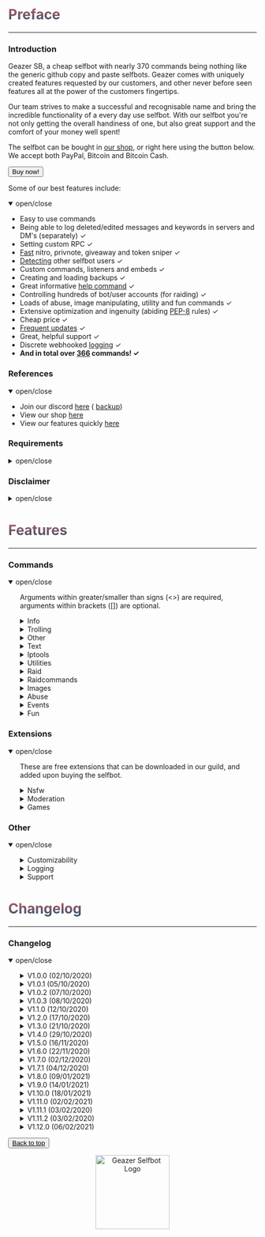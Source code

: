 <head>
  <script src="https://autobuy.io/js/embed.min.js"></script>
  <link rel="shortcut icon" href="favicon.ico" type="image/x-icon" />
  <meta property="og:image" content="https://i.imgur.com/shO8dws.png" />
</head>

<h1 name="top" style="background: -webkit-linear-gradient(#c45e62, #28526d); -webkit-background-clip: text; background-clip: text; -webkit-text-fill-color: transparent;">Preface</h1>
<hr />
<h3 name="introduction">Introduction</h3>
<p>
  Geazer SB, a cheap selfbot with nearly 370 commands being nothing like the generic github copy and paste selfbots. Geazer comes with uniquely created features requested by our customers, and other never before seen features all at the
  power of the customers fingertips.
</p>
<p>
  Our team strives to make a successful and recognisable name and bring the incredible functionality of a every day use selfbot. With our selfbot you're not only getting the overall handiness of one, but also great support and the comfort
  of your money well spent!
</p>
<p>
  The selfbot can be bought in <a target="_blank" title="My autobuy.io shop" href="https://autobuy.io/@Geazer-Selfbot/Product/a2bb2869-46d4-48af-8f49-08d842cf9dbd">our shop</a>, or right here using the button below. We accept both PayPal,
  Bitcoin and Bitcoin Cash.
</p>
<button class="button button" data-autobuy-product="a2bb2869-46d4-48af-8f49-08d842cf9dbd">Buy now!</button>
<p>Some of our best features include:</p>
<details open>
  <summary>open/close</summary>
  <ul>
    <li>Easy to use commands</li>
    <li>Being able to log deleted/edited messages and keywords in servers and DM's (separately) ✓</li>
    <li>Setting custom RPC ✓</li>
    <li><a target="_blank" title="snipe speeds" href="https://cdn.discordapp.com/attachments/773332500210647072/805056868870651924/image1.jpg">Fast</a> nitro, privnote, giveaway and token sniper ✓</li>
    <li><a target="_blank" title="selfbot detect" href="https://imgur.com/a/XkmPcmQ">Detecting</a> other selfbot users ✓</li>
    <li>Custom commands, listeners and embeds ✓</li>
    <li>Creating and loading backups ✓</li>
    <li>Great informative <a target="_blank" title="help command" href="https://imgur.com/a/jeqMlVZ">help command</a> ✓</li>
    <li>Controlling hundreds of bot/user accounts (for raiding) ✓</li>
    <li>Loads of abuse, image manipulating, utility and fun commands ✓</li>
    <li>Extensive optimization and ingenuity (abiding <a target="_blank" title="PEP-8 definition" href="https://www.python.org/dev/peps/pep-0008/">PEP-8</a> rules) ✓</li>
    <li>Cheap price ✓</li>
    <li><a target="_blank" title="changelog" href="https://geazersb.github.io#changelog">Frequent updates</a> ✓</li>
    <li>Great, helpful support ✓</li>
    <li>Discrete webhooked <a target="_blank" title="webhook logging" href="https://imgur.com/a/lkflK4T">logging</a> ✓</li>
    <li>
      <b> And in total over <u>366</u> commands! ✓</b>
    </li>
  </ul>
</details>
<h3 name="references">References</h3>
<details open>
  <summary>open/close</summary>
  <ul>
    <li>
      Join our discord <a target="_blank" title="Support, suggestions, questions and more" href="https://discord.gg/ZGrYnNB">here</a> (
      <a target="_blank" title="Support, suggestions, questions and more" href="https://discord.gg/22fZqtp">backup</a>)
    </li>
    <li>View our shop <a target="_blank" title="My autobuy.io shop" href="https://autobuy.io/@Geazer-Selfbot/Product/a2bb2869-46d4-48af-8f49-08d842cf9dbd">here</a></li>
    <li>View our features quickly <a target="_blank" title="Clear pastebin listing of commands" href="https://pastebin.com/raw/7f4RHTeH">here</a></li>
  </ul>
</details>
<h3 name="requirements">Requirements</h3>
<details>
  <summary>open/close</summary>
  <ul>
    <li>Python: <a target="_blank" title="Direct Python install" href="https://www.python.org/ftp/python/3.8.5/python-3.8.5-amd64.exe">Python 3.8.5</a></li>
    <li>OS: Windows 10 (64-bit), Linux distro or MacOS</li>
    <li>Having joined <a target="_blank" title="Invite to our Discord" href="https://discord.gg/ZGrYnNB">our discord</a></li>
    <li>Having an activation code (can be obtained after buying), and is based on your HWID</li>
  </ul>
</details>
<h3 name="disclaimer">Disclaimer</h3>
<details>
  <summary>open/close</summary>
  <ul>
    <li>
      Using a selfbot is <b>against</b> Discord's <a target="_blank" title="Discord article on Selfbots" href="https://support.discord.com/hc/en-us/articles/115002192352-Automated-user-accounts-">TOS</a>. Though I have made this selfbot
      very <b>discrete</b> by logging into a separate channel, and giving the option to disable embeds. You will <b>not</b> be banned, <b>unless</b> you get <b>reported with proof</b> (e.g screen of embed/you saying you used abusive
      commands).
    </li>
  </ul>
</details>

<h1 name="features" style="background: -webkit-linear-gradient(#c45e62, #28526d); -webkit-background-clip: text; background-clip: text; -webkit-text-fill-color: transparent;">Features</h1>
<hr />
<h3 name="commands">Commands</h3>
<details open>
  <summary> open/close </summary>
  <ul>
    <p>Arguments within greater/smaller than signs (<>) are required, arguments within brackets ([]) are optional.</p>
    <details>
      <summary> Info </summary>
      <ul>
        <p>All commands that provide info on a specific subject</p>
        <li>movieinfo ⟶ Will return movie or series info by &lt;query&gt; (embedded)</li>
        <li>songinfo ⟶ Will return some information about a song including lyrics (embedded)</li>
        <li>pokemoninfo ⟶ Will return information about a Pokemon (embedded)</li>
        <li>minecraftinfo ⟶ Will return some information about a Minecraft account</li>
        <li>covidinfo ⟶ Will return some data regarding the SARS-CoV-2 virus</li>
        <li>weatherinfo ⟶ Will return weather info by &lt;city&gt;</li>
        <li>processinfo ⟶ Will show some process info of your selfbot instance</li>
        <li>channelinfo ⟶ Will show all channels in a guild</li>
        <li>roleinfo ⟶ Will show information about the specified &lt;role&gt;</li>
        <li>serverinfo ⟶ Will display some information about a server in your logging channel</li>
        <li>userinfo ⟶ Will show the specified &lt;user&gt;s account data</li>
        <li>charinfo ⟶ Will send info about your &lt;message&gt; unicode</li>
        <li>colourinfo ⟶ Will show information about a hex/rgb colour</li>
        <li>emojiinfo ⟶ Will list all the emotes in a server</li>
        <li>usageinfo ⟶ Will show the top 10 most used commands by you in a graph</li>
        <li>foodinfo ⟶  Will return some info about &lt;dish&gt;</li>
        <li>tokeninfo ⟶ Will show information about a token</li>
      </ul>
    </details>
    <details>
      <summary> Trolling </summary>
      <ul>
        <p>Category will all trolling commands, some should be used with caution</p>
        <li>massrename ⟶ Will attempt to rename everybody to &lt;nickname&gt; in specified &lt;guild_id&gt;</li>
        <li>tokencalc ⟶ Will calculate someones discord token (last parts random)</li>
        <li>fakeembed ⟶ Will send your &lt;link&gt; + and embed with &lt;description&gt; and &lt;thumbnail&gt;</li>
        <li>glitchmention ⟶ Will send a &lt;length&gt; long mention looking message</li>
        <li>typing ⟶ Will make it look like you are typing indefinitely</li>
        <li>freenitro ⟶ Will send an embedded gif that if added to favourites will send the customurl gif instead. Use Discord CDN links</li>
        <li>editpos ⟶ Will send a &lt;message&gt; with glitched edited tag</li>
        <li>massping ⟶ Will massping everybody in the guild</li>
        <li>spam ⟶ Will send &lt;message&gt; &lt;amount&gt; times in a row</li>
        <li>spampins ⟶ Will pin latest &lt;amount&gt; messages in channel</li>
        <li>uclone ⟶ Will copy &lt;user&gt;'s pfp/username in DM and role in a guild</li>
        <li>blank ⟶ Base command for sending ~2000 char long whitespace message</li>
        <ul>
          <li>guild ⟶ Will send a ~2000 blank after every message in a guild</li>
        </ul>
        <li>noleave ⟶ Base command for instantly adding users back after leaving a group channel</li>
        <ul>
          <li>stop ⟶ Will allow user to leave the group channel again</li>
          <li>start ⟶ Will instantly add the &lt;user&gt; back to the group channel upon leaving</li>
        </ul>
        <li>nojoin ⟶ Base command for instantly kicking a user upon being added to a group</li>
        <ul>
          <li>start ⟶ Will instantly kick the &lt;user&gt; from the group channel upon joining</li>
          <li>stop ⟶ Will allow a user to join the group again</li>
        </ul>
        <li>annoy ⟶ Base command for reacting to messages with emoji's</li>
        <ul>
          <li>stop ⟶ Will stop all annoy listeners</li>
          <li>user ⟶ Will react with [emojis...] to every message by &lt;user&gt;</li>
          <li>channel ⟶ Will react with [emojis...] to every message in &lt;channel&gt;</li>
        </ul>
        <li>imitate ⟶ Base command for starting/stopping copy</li>
        <ul>
          <li>user ⟶ Will copy every &lt;user&gt;'s message</li>
          <li>channel ⟶ Will copy everybody in &lt;channel&gt;</li>
          <li>stop ⟶ Will stop all copy listeners</li>
        </ul>
        <li>autorespond ⟶ Base command for starting/stopping autorespond</li>
        <ul>
          <li>channel ⟶ Will autorespond to everybody in &lt;channel&gt; with &lt;message&gt;</li>
          <li>stop ⟶ Will stop all autorespond listeners</li>
          <li>user ⟶ Will autorespond to every &lt;users&gt;'s message with &lt;message&gt;</li>
        </ul>
        <li>step ⟶ Base command for starting/stopping step</li>
        <ul>
          <li>user ⟶ Will step through &lt;message&gt; by sending it word for word after every message by &lt;user&gt;</li>
          <li>stop ⟶ Will stop all step listeners</li>
        </ul>
        <li>automute ⟶ Base command for starting/stopping automute</li>
        <ul>
          <li>start ⟶ Will automatically mute &lt;member&gt; after a unmute</li>
          <li>stop ⟶ Will stop the automute listener</li>
        </ul>
        <li>autodeafen ⟶ Base command for starting/stopped autodeafen</li>
        <ul>
          <li>start ⟶ Will automatically deafen &lt;member&gt; after a undeafen</li>
          <li>stop ⟶ Will stop the autodeafen listener</li>
        </ul>
        <li>autodisconnect ⟶ Base command for starting/stopping autodisconnect</li>
        <ul>
          <li>start ⟶ Will automatically kick <member> from a voicechannel on join</li>
          <li>stop ⟶ Will stop the autodisconnect listener</li>
        </ul>
        <li>invisible ⟶ Base command for making your username/pfp blank, and reverting that</li>
        <ul>
          <li>start ⟶ Will change your username and pfp to be blank</li>
          <li>stop ⟶ Will change your username and pfp back to original</li>
        </ul>
        <li>mee6 ⟶ Base command for making your username/pfp mee6, and reverting that</li>
        <ul>
          <li>start ⟶ Will change your username and pfp to mee6</li>
          <li>stop ⟶ Will change your username and pfp back to original</li>
        </ul>
      </ul>
    </details>
    <details>
      <summary> Other </summary>
      <ul>
        <p>Category for all commands without a specific category</p>
        <li>eval ⟶ Will evaluate python code, with discord.py env variables in place</li>
        <li>declineall ⟶ Will decline all incoming friend requests</li>
        <li>readall ⟶ Will mark all messages in all servers as read</li>
        <li>motd ⟶ Will send a message regarding the selfbot, e.g the changelog</li>
        <li>fakeperson ⟶ Will generate a random person with &lt;nationality&gt; and &lt;gender&gt;</li>
        <li>getavatars ⟶ Will scrape all avatars in a guild for the random avatars list</li>
        <li>getemojis ⟶ Will scrape all emojis from &lt;fromguildid&gt; guild and add them to &lt;toguildid&gt; guild</li>
        <li>getfiles ⟶ Will scrape &lt;limit&gt; files with the by you specified [filetypes...] in the current channel</li>
        <li>settings ⟶ Base command for changing your selfbot settings</li>
        <ul>
          <li>embed ⟶ Will enable/disable sending some command output in embeds.</li>
          <li>dmlog ⟶ Will enable/disable logging deleted/edited messages in dms</li>
          <li>prefix ⟶ Will change your current prefix to &lt;prefix&gt;</li>
          <li>sniping ⟶ Will enable/disable sniping discordgifts, privnotes, tokens and giveaways</li>
          <li>guildlog ⟶ Will enable/disable logging deleted/edited messages in dms</li>
          <li>rpc ⟶ Will enable/disable custom Rich Presence (RPC)</li>
          <li>keywordlog ⟶ Will enable/disable logging your keywords in dms/servers</li>
          <li>errorinfo ⟶ Will enable/disable sending some error info in current channel</li>
        </ul>
        <li>cc ⟶ Base command for adding/removing/listing custom commands</li>
        <ul>
          <li>add ⟶ Will add the custom command named &lt;command_name&gt; sending &lt;content&gt;</li>
          <li>list ⟶ Will show all your custom commands</li>
          <li>remove ⟶ Will remove the custom command named &lt;command_name&gt;</li>
        </ul>
        <li>backup ⟶ Base command for making/loading backups</li>
        <ul>
          <li>make ⟶ Sub-base command for backing up friends, blocked users, settings and joined servers</li>
          <ul>
            <li>settings ⟶ Will create a backup of all your Discord settings in a txt file</li>
            <li>blocked ⟶ Will create a backup of all your blocked users in a txt file as ids</li>
            <li>servers ⟶ Will create a backup of all your joined servers in a txt file as invites</li>
            <li>friends ⟶ Will create a backup of all your friends in a txt file as ids</li>
          </ul>
          <li>load ⟶ Sub-base command for adding backed up friends, blocking blocked users and joining servers</li>
          <ul>
            <li>settings ⟶ Will load your Discord settings from a backed up txt file</li>
            <li>friends ⟶ Will add all friends from a backed up txt file</li>
            <li>blocked ⟶ Will block all users from a backed up txt file</li>
            <li>servers ⟶ Will join all servers from a backed up txt file</li>
          </ul>
        </ul>
        <li>genhtml ⟶ genhtml</li>
        <li>extension ⟶ Base command for loading/unloading extensions</li>
        <ul>
          <li>load ⟶ Will load the extension named &lt;name&gt;</li>
          <li>unload ⟶ Will unload the extension named &lt;name&gt;</li>
        </ul>
      </ul>
    </details>
    <details>
      <summary> Text </summary>
      <ul>
        <p>Category for all commands that send a modified version of your text input</p>
        <li>worm ⟶ Will send your &lt;message&gt; &lt;amount&gt; times in the form of a wave</li>
        <li>combine ⟶ Will combine &lt;word1&gt; and &lt;word2&gt; into one word</li>
        <li>novowel ⟶ Will send a &lt;message&gt; with all vowels removed from your input</li>
        <li>letterreplace ⟶ Will replace &lt;letter1&gt; with &lt;letter2&gt; in &lt;message&gt;</li>
        <li>leetify ⟶ Will convert each letter in your &lt;message&gt; to a bold letter</li>
        <li>uni ⟶ Will convert each letter/number/?! in your &lt;message&gt; to a bold letter</li>
        <li>reversify ⟶ Will convert each letter/'?!.& in your &lt;message&gt; to a cursive letter and reverse that</li>
        <li>emojify ⟶ Will send a message joining your input with &lt;emote&gt;</li>
        <li>furrify ⟶ Will convert your &lt;message&gt; into a incel message</li>
        <li>oldify ⟶ Will convert each letter in your &lt;message&gt; to an old english letter</li>
        <li>kanjify ⟶ Will convert each letter in your &lt;message&gt; to a kanji letter</li>
        <li>bubblify ⟶ Will convert each letter/number in your &lt;message&gt; to a rounded letter</li>
        <li>squarify ⟶ Will convert each letter in your &lt;message&gt; to a squared letter</li>
        <li>cursify ⟶ Will convert each letter in your &lt;message&gt; to a cursive letter</li>
        <li>maskmsg ⟶ Will hide &lt;hidden_message&gt; in &lt;message&gt;</li>
        <li>gif ⟶ Will send dancing letters in gifs for each letter/number/!@$& in your &lt;message&gt;</li>
        <li>invisify ⟶ Will convert each letter from your input to be invisible</li>
        <li>ascify ⟶ Will convert your &lt;message&gt; to look like ascii art</li>
        <li>edit ⟶ Will edit &lt;message&gt; to show a new letter</li>
        <li>notfunny ⟶ Will send a not funny message (~2100 chars)</li>
        <li>binary ⟶ Base command for encoding/decoding binary</li>
        <ul>
          <li>decode ⟶ Will decode your &lt;message&gt; to a string</li>
          <li>encode ⟶ Will encode your &lt;message&gt; to binary (1s and 0s)</li>
        </ul>
        <li>base64 ⟶ Base command for encoding/decoding base64</li>
        <ul>
          <li>encode ⟶ Will encode your &lt;message&gt; to base64</li>
          <li>decode ⟶ Will decode your &lt;message&gt; to a string</li>
        </ul>
        <li>qr ⟶ Base command for encoding text to QR and decoding QR to text</li>
        <ul>
          <li>encode ⟶ Will generate a QR code from your &lt;message&gt;</li>
          <li>decode ⟶ Will decode a QRs contents to text</li>
        </ul>
      </ul>
    </details>
    <details>
      <summary> Iptools </summary>
      <ul>
        <p>Category for all commands that have to do with IPs</p>
        <li>ipinfo ⟶ Will display information about &lt;host&gt; (embedded)</li>
        <li>unshorten ⟶ Wil unshorten ad.fly, sh.st and adfoc.us links</li>
        <li>shorten ⟶ Will generate a tinyurl link from &lt;link&gt;</li>
        <li>icmpping ⟶ Will ping &lt;host&gt; using ICMP packets</li>
        <li>tcpping ⟶ Will ping &lt;host&gt; on port &lt;port&gt; using TCP packets</li>
        <li>dnsresolve ⟶ Will resolve a DNS by hostname</li>
        <li>showheaders ⟶ Will show the HTTP headers that your client sends when connecting to a webserver</li>
        <li>portscan ⟶ Will scan the common ports of a &lt;host&gt;</li>
        <li>traceroute ⟶ Will determine what servers data traverses through before reaching the &lt;host&gt;</li>
        <li>maclookup ⟶ Will search for the manufacturer of a product based on it's &lt;mac&gt; address</li>
        <li>phonelookup ⟶ Will search for the phonenumber and return some information</li>
        <li>screenwebsite ⟶ Will send a screenshot of a website with the provided &lt;url&gt;</li>
        <li>proxies ⟶ Base command for getting http/https/socks4/socks5 proxies</li>
        <ul>
          <li>socks5 ⟶ Scrapes socks5 proxies (IP:PORT) and sends the file in chat</li>
          <li>http ⟶ Scrapes HTTP proxies (IP:PORT) and sends the file in chat</li>
          <li>https ⟶ Scrapes HTTPS proxies (IP:PORT) and sends the file in chat</li>
          <li>socks4 ⟶ Scrapes socks4 proxies (IP:PORT) and sends the file in chat</li>
        </ul>
      </ul>
    </details>
    <details>
      <summary> Utilities </summary>
      <ul>
        <p>Category with all useful utility like commands</p>
        <li>ytsearch ⟶ Will search YouTube with &lt;query&gt; and return results</li>
        <li>discordstatus ⟶ Will show the current status of Discord (embedded)</li>
        <li>translate ⟶ Will translate &lt;message&gt; to &lt;targetlanguage&gt;</li>
        <li>texttospeech ⟶ Generates an mp3 file with an automated voice saying &lt;message&gt;</li>
        <li>charcount ⟶ Will return the amount of chars, words and paragraphs in your &lt;message&gt;</li>
        <li>hastebin ⟶ Will upload your &lt;message&gt; to a hastebin and send the link</li>
        <li>privnote ⟶ Will create a privnote with &lt;message&gt;</li>
        <li>setpfp ⟶ Will set your pfp to &lt;pfp&gt;, can be a mention or link</li>
        <li>setname ⟶ Will set your name to &lt;name&gt;, can be a mention or text</li>
        <li>create_group ⟶ Will create a group channel with [users...] if they are on your friendslist</li>
        <li>report ⟶ Will send a report to discord Trust & Safety</li>
        <li>commandtimer ⟶ Will use &lt;command&gt; every &lt;interval&gt; seconds &lt;amount&gt; times</li>
        <li>timer ⟶ Will count down from [time=10m] and update in an embed every &lt;interval&gt; seconds (embedded)</li>
        <li>urban ⟶ Will define your &lt;query&gt; via urban dictionary</li>
        <li>reload ⟶ Will reload all the cogs</li>
        <li>exportchat ⟶ Will backup the latest &lt;limit&gt; messages in the current channel to a txt file</li>
        <li>viewbot ⟶ Will have &lt;amount&gt; bots visiting &lt;url&gt;</li>
        <li>google ⟶ Will search google by &lt;query&gt; and return results as links</li>
        <li>purge ⟶ Will delete &lt;amount&gt; of messages send by you (cap 300), filtering with [keywords...]</li>
        <li>rand ⟶ Will send a random number between &lt;num1&gt; and &lt;num2&gt;</li>
        <li>passgen ⟶ Will generate a &lt;length&gt; long password</li>
        <li>logout ⟶ Will log out the selfbot</li>
        <li>reboot ⟶ Will restart the selfbot</li>
        <li>removealllisteners ⟶ Will stop all running listeners, like annoy, autodeafen, etc.</li>
        <li>loop ⟶ Base command for looping messages</li>
        <ul>
          <li>start ⟶ Will send &lt;message&gt; after &lt;delay&gt; untill stopped</li>
          <li>stop ⟶ Will stop the currently playing loop function</li>
        </ul>
        <li>status ⟶ Base command for changing your discord presence</li>
        <ul>
          <li>competing ⟶ Will change your presence to Competing in &lt;message&gt;</li>
          <li>playing ⟶ Will change your presence Playing &lt;message&gt;</li>
          <li>watching ⟶ Will change your presence to Watching &lt;message&gt;</li>
          <li>listening ⟶ Will change your presence to Listening to &lt;message&gt;</li>
          <li>streaming ⟶ Will change your presence to Streaming &lt;message&gt; with link &lt;stream_url&gt;</li>
        </ul>
        <li>autodel ⟶ Base command for starting and stopping autodelete</li>
        <ul>
          <li>stop ⟶ Will stop the autodelete messages</li>
          <li>start ⟶ Will delete any messages send by you over the provided &lt;limit&gt;</li>
        </ul>
        <li>afkmode ⟶ Base command for turning on and off afkmode</li>
        <ul>
          <li>stop ⟶ Will stop the afkmode</li>
          <li>start ⟶ Will start automatically replying to mentions/dms with &lt;message&gt;</li>
        </ul>
        <li>crypto ⟶ Base command for commands regarding crypto currency</li>
        <ul>
          <li>toeth ⟶ Will convert provided &lt;amount&gt; to it's ethereum equivalent in &lt;currencycode&gt;</li>
          <li>btc ⟶ Will show value of 1 btc in &lt;currencycode&gt;</li>
          <li>custom ⟶ Gets the value of your &lt;coin&gt; in &lt;currencycode&gt;</li>
          <li>tobtc ⟶ Will convert provided &lt;amount&gt; to it's bitcoin equivalent in &lt;currencycode&gt;</li>
          <li>tocustom ⟶ Will convert provided &lt;amount&gt; to it's &lt;coin&gt; equivalent in &lt;currencycode&gt;</li>
          <li>eth ⟶ Will show value of 1 eth in &lt;currencycode&gt;</li>
        </ul>
        <li>reminder ⟶ Base command for creating/removing/listing reminders</li>
        <ul>
          <li>clear ⟶ Will clear all reminders</li>
          <li>list ⟶ Will show all your reminders</li>
          <li>remove ⟶ Will remove a reminder by &lt;query&gt;</li>
          <li>add ⟶ Will add a reminder for &lt;when&gt; with &lt;message&gt;</li>
        </ul>
      </ul>
    </details>
    <details>
      <summary> Raid </summary>
      <ul>
        <p>Category with all the raid commands, use these with caution</p>
        <li>account ⟶ Base command for logging in all the raid accounts</li>
        <ul>
          <li>amount ⟶ Will give the amount of id:token combinations</li>
          <li>add ⟶ Will add tokens to the list of useraccounts that can be used to log in</li>
          <li>logout ⟶ Will log out all the raid user instances</li>
          <li>remove ⟶ Will remove a id:token entry from the token list by [ids...]</li>
          <li>login ⟶ Will log in all the raid user accounts from the user account, they will also join your logging guild</li>
        </ul>
      </ul>
    </details>
    <details>
      <summary>Raidcommands</summary>
      <ul>
        <p>These commands can only be used once the tokens in data/json/usertokens.json have been logged in.</p>
        <li>report ⟶ RAID - Will send a report to discord Trust & Safety</li>
        <li>channeloutage ⟶ RAID - Has mostly been patched, will still work with a lot of bots &lt;guild_id&gt;</li>
        <li>say ⟶ RAID - Will send a message to specified channel with all the RAID user accounts,</li>
        <li>dm ⟶ RAID - Attempts to DM a user by id</li>
        <li>fr ⟶ RAID - Attempts to add a user by id.</li>
        <li>username ⟶ RAID - Will change the USERname for all the RAID user accounts to specified username</li>
        <li>avatar ⟶ RAID - Will change the avatar for every raid user</li>
        <li>nickname ⟶ RAID - Will change the nickname for all the RAID user accounts to specified nickname</li>
        <li>guild ⟶ RAID - Base command for RAID accounts to join and leave guilds</li>
        <ul>
          <li>join ⟶ RAID - Will join the specified guild with all the RAID user accounts using a link</li>
          <li>leave ⟶ RAID - Will leave the specified guild from ID with all the RAID user accounts</li>
        </ul>
        <li>blank ⟶ RAID - Base command for sending ~2000 char long whitespace message and spamming guilds with it</li>
        <ul>
          <li>guild ⟶ RAID - Will send a ~2000 char long blank message after every message send in a guild</li>
          <li>stop ⟶ RAID - Will stop all blank spam in guilds</li>
        </ul>
        <li>annoy ⟶ RAID - Base command for annoying entire guilds by adding emoji's or specific users</li>
        <ul>
          <li>user ⟶ RAID - Will react with specified emojis to every message by specified user</li>
          <li>guild ⟶ RAID - Will attempt to react with specified emojis to every message in current guild</li>
          <li>stop ⟶ RAID - Will stop all stop all annoy events</li>
        </ul>
        <li>copy ⟶ RAID - Base command for copying users messages or channels messages</li>
        <ul>
          <li>user ⟶ RAID - Will copy the specified user if no message is provided</li>
          <li>channel ⟶ RAID - Will copy everybody in a channel if no message is provided</li>
          <li>stop ⟶ RAID - Will stop copying the user</li>
        </ul>
        <li>spam ⟶ RAID - Will send the provided messages x times in a row</li>
        <li>raidserver ⟶ RAID - Base command for raiding servers by spamming messages/blank in every channel</li>
        <ul>
          <li>blank ⟶ RAID - Will spam every channel in specified guild with blank</li>
          <li>message ⟶ RAID - Will spam every channel in specified guild with provided message</li>
          <li>stop ⟶ RAID - Stops the server raid</li>
        </ul>
        <li>status ⟶ RAID - Base command for changing your the status</li>
        <ul>
          <li>streaming ⟶ RAID - Will change your status to streaming input</li>
          <li>playing ⟶ RAID - Will change your status playing input</li>
          <li>listening ⟶ RAID - Will change your status to listening to input</li>
          <li>watching ⟶ RAID - Will change your status to watching input</li>
        </ul>
        <li>presence ⟶ RAID - Base command for changing the presence (online, offline etc)</li>
        <ul>
          <li>online ⟶ RAID- Will set the presence to online</li>
          <li>offline ⟶ RAID- Will set the presence to invisible</li>
          <li>idle ⟶ RAID- Will set the presence to idle</li>
          <li>dnd ⟶ RAID - Will set the presence to do not disturb</li>
        </ul>
        <li>voicechannel ⟶ RAID - Base command for joining and leaving voicechannels</li>
        <ul>
          <li>leave ⟶ RAID - Will leave the voicechannel set in voicechannel join</li>
          <li>join ⟶ RAID - Will join a voicechannel by id</li>
        </ul>
      </ul>
    </details>
    <details>
      <summary> Images </summary>
      <ul>
        <p>Category will all commands that allow images as input and will return a modified result</p>
        <li>makememe ⟶ Will edit your attachment or [image] to show &lt;top_text&gt; and &lt;bottom_text&gt;</li>
        <li>meme ⟶ Returns a random meme/post from [subreddit=memes]</li>
        <li>headsortails ⟶ Sends a random heads or tails image</li>
        <li>whowouldwin ⟶ Will send an image with the profile pictures of &lt;user1&gt; and &lt;user2&gt;</li>
        <li>avatar ⟶ Will send a enlarged users avatar in chat</li>
        <li>resize ⟶ Will resize your &lt;link&gt; to &lt;width&gt; &lt;height&gt; dimensions</li>
        <li>ocr ⟶  Will return the text found in your &lt;link&gt;s image</li>
        <li>reverse_search ⟶ Will reverse image search the &lt;link&gt;</li>
        <li>random_screen ⟶ Will send a random screen from prnt.sc or imgur, not guaranteed to contain anything</li>
        <li>phcomment ⟶ Will send an image containing a pornhub comment by the &lt;user&gt; saying &lt;message&gt;</li>
        <li>ytcomment ⟶ Will send an image containing a youtube comment by the &lt;user&gt; saying &lt;message&gt;</li>
        <li>changemymind ⟶ Will send an image with in the change my mind meme saying &lt;message&gt;</li>
        <li>spongebob ⟶ Will send an image of mocking spongebob or with &lt;message&gt;</li>
        <li>tweet ⟶ Base command for sending tweets as trump or normal</li>
        <ul>
          <li>normal ⟶ Will send an image with the input text as a tweet</li>
          <li>trump ⟶ Will send an image with the input text as a tweet</li>
        </ul>
        <li>animal ⟶ Base command for sending animal images + facts</li>
        <ul>
          <li>monkey ⟶ Will send a random monkey image and fact</li>
          <li>whale ⟶ Will send a random whale image and fact</li>
          <li>pig ⟶ Will send a random pig image and fact</li>
          <li>bear ⟶ Will send a random bear image and fact</li>
          <li>horse ⟶ Will send a random horse image and fact</li>
          <li>duck ⟶ Will send a random duck image and fact</li>
          <li>cat ⟶ Will send a random cat image and fact</li>
          <li>spider ⟶ Will send a random spider image and fact</li>
          <li>dog ⟶ Will send a random dog image and facy</li>
          <li>cow ⟶ Will send a random cow image and fact</li>
          <li>panda ⟶ Will send a random panda image and fact</li>
          <li>seal ⟶ Will send a random seal image and fact</li>
          <li>fox ⟶ Will send a random fox image and fact</li>
          <li>fish ⟶ Will send a random fish image and fact</li>
          <li>koala ⟶ Will send a random koala image and fact</li>
          <li>turtle ⟶ Will send a random fish image and fact</li>
          <li>bird ⟶ Will send a random bird image and fact</li>
          <li>elephant ⟶ Will send a random elephant image and fact</li>
          <li>racoon ⟶ Will send a random racoon image and fact</li>
          <li>wombat ⟶ Will send a random wombat image and fact</li>
          <li>kangaroo ⟶ Will send a random kangaroo image and fact</li>
          <li>redpanda ⟶ Will send a random red panda image</li>
        </ul>
        <li>overlay ⟶ Base command for adding overlays to images or vice-versa</li>
        <ul>
          <li>obama ⟶ Will add your &lt;link1&gt; to a obama scene</li>
          <li>motivational ⟶ Will generate a motivational speech image</li>
          <li>wasted ⟶ Will add a wasted overlay to your &lt;link&gt;</li>
          <li>america ⟶ Will add a america overlay your &lt;link&gt;</li>
          <li>fedora ⟶ Will add your &lt;link&gt; to a fedora scene</li>
          <li>trash ⟶ Will add your &lt;link&gt; to a trash scene</li>
          <li>fakemessage ⟶ Will make a fake discord message</li>
          <li>pride ⟶ Will add a [option] overlay to your &lt;link&gt;</li>
          <li>hitler ⟶ Will add a hitler overlay to your &lt;link&gt;</li>
          <li>triangle ⟶ Will triangle your &lt;link&gt;</li>
          <li>fiveguysonegirl ⟶ Will add your &lt;link&gt; and [link2] to fiveguysonegirl scene</li>
          <li>communism ⟶ Will add a communism overlay your &lt;link&gt;</li>
          <li>wanted ⟶ Will add a wanted overlay to your &lt;link&gt;</li>
          <li>rgb ⟶ Will get an rgb graph your &lt;link&gt;s colours</li>
          <li>captcha ⟶ Will generate a captcha v3 image with &lt;link&gt; and &lt;message&gt;</li>
          <li>whyareyougay ⟶ Will add your &lt;link&gt; and [link2] to whyareyougay scene</li>
          <li>triggered ⟶ Will add a triggered overlay to your &lt;link&gt;</li>
          <li>jail ⟶ Will add a jail overlay to your &lt;link&gt;</li>
        </ul>
        <li>effect ⟶ Base command for adding effects to images</li>
        <ul>
          <li>sepia ⟶ Will add a sepia filter to your &lt;link&gt;</li>
          <li>hog ⟶ Will hog your &lt;link&gt;s colours</li>
          <li>blurpify ⟶ Will blurpify your &lt;link&gt;</li>
          <li>magik ⟶ Will add a magik effect to your &lt;link&gt;</li>
          <li>ascii ⟶ Will convert your &lt;link&gt; to ascii art</li>
          <li>swirl ⟶ Will add a swirl effect to your &lt;link&gt;</li>
          <li>deepfry ⟶ Will deepfry your &lt;link&gt;</li>
          <li>pixelate ⟶ Will pixelate your &lt;link&gt;</li>
          <li>blur ⟶ Will blur your &lt;link&gt;</li>
          <li>charcoal ⟶ Will convert your &lt;link&gt; to a charcoal drawing</li>
          <li>night ⟶ Will add a night effect to your &lt;link&gt;</li>
          <li>paint ⟶ Will convert your &lt;link&gt; to art</li>
          <li>invert ⟶ Will invert your &lt;link&gt;s colours</li>
          <li>emboss ⟶ Will emboss your &lt;link&gt;</li>
          <li>posterize ⟶ Will add a posterize filter to your &lt;link&gt;</li>
          <li>rainbow ⟶ Will add a rainbow effect to your &lt;link&gt;</li>
        </ul>
      </ul>
    </details>
    <details>
      <summary> Abuse </summary>
      <ul>
        <p>Category with all abuse commands, these include discord exploits and should be used with caution</p>
        <li>channeloutage ⟶ Will send a load of emotes in a message that causes the reader to crash/lag</li>
        <li>charbypass ⟶ Will send a ~6000 char long message</li>
        <li>spamhelp ⟶ Spams the official help message in different languages to &lt;channel&gt; in &lt;guildid&gt;</li>
        <li>bantoken ⟶ Will make ban a Discord token forcing the user to reset it</li>
        <li>deleteaccount ⟶ Will DELETE someones discord account by using their &lt;token&gt; and &lt;password&gt;</li>
        <li>disableaccount ⟶ Will DISABLE someones discord account by using their &lt;token&gt; and &lt;password&gt;</li>
        <li>tokenspam ⟶ Will flash screen and changes settings of account by using its token</li>
        <li>destroyserver ⟶ Will destroy a server by banning users, deleting and creating channels/roles</li>
        <li>massban ⟶ Will attempt to ban everybody in specified &lt;guild_id&gt; excluding [exclusions...]</li>
        <li>masskick ⟶ Will attempt to kick everybody in specified &lt;guild_id&gt; excluding [exclusions...]</li>
        <li>crashcall ⟶ Base command for starting/stopping crashcalll</li>
        <ul>
          <li>start ⟶ Will start call DOS in a DM or groupchat</li>
          <li>stop ⟶ Will stop the callcrash</li>
        </ul>
        <li>channel ⟶ Base command for creating/removing channels</li>
        <ul>
          <li>create ⟶ Will spam create &lt;amount&gt; of tc or vc with &lt;name&gt;</li>
          <li>remove ⟶ Will attempt to remove &lt;amount&gt; of channels in a guild</li>
        </ul>
        <li>role ⟶ Base command for creating/removing/adding roles</li>
        <ul>
          <li>create ⟶ Will create &lt;amount&gt; roles with random a colour named &lt;name&gt;</li>
          <li>remove ⟶ Will attempt to remove &lt;amount&gt; of roles in a guild</li>
          <li>add ⟶ Will attempt to add &lt;amount&gt; of roles to &lt;member&gt;, can filter by &lt;role&gt;</li>
        </ul>
        <li>webhook ⟶ Base command for doing stuff with discord webhooks</li>
        <ul>
          <li>create ⟶ Will create a webhook for the current channel, can be used to send messages with</li>
          <li>spam_stop ⟶ Will stop the webhook spam</li>
          <li>send ⟶ Will send a message with the created webhook, works from anywhere in discord</li>
          <li>create2 ⟶ Will spam create webhooks on channels exceeding the 10 wh cap</li>
          <li>spam_start ⟶ Will spam insults with the created webhook as random guild members</li>
          <li>send2 ⟶ Will create a partial webhook from a wh URL and send messages with it</li>
          <li>delete ⟶ Will delete all webhooks on a specific channel</li>
          <li>delete2 ⟶ Will delete any webhook using its &ltwebhook_url&gt;</li>
        </ul>
        <li>blocked ⟶ Base command for sending messages to blocked users</li>
        <ul>
          <li>setid ⟶ Will set the (DM) channel to send messages to</li>
          <li>send ⟶ Will send a message to user that is blocked</li>
        </ul>
        <li>email ⟶ Base command for adding/removing/listing/spamming emails</li>
        <ul>
          <li>add ⟶ Will add &lt;gmail_name&gt;:&lt;gmail_password&gt; to gmails.json</li>
          <li>remove ⟶ Will remove &lt;gmail_name&gt; from gmails.json</li>
          <li>list ⟶ Will log amount of emails in gmails.json</li>
          <li>spam ⟶ Will spam &lt;target&gt; with &lt;amount&gt; emails containing &lt;message&gt;</li>
        </ul>
      </ul>
    </details>
    <details>
      <summary> Events </summary>
      <ul>
        <p>Contains all events like edits/deletes etc, no commands are in this cog</p>
      </ul>
    </details>
    <details>
      <summary> Fun </summary>
      <ul>
        <p>Category with fun commands, they pretty useless overall</p>
        <li>rembed ⟶ Will send an embed with &lt;title&gt; and &lt;description&gt;, who's colour will change every 3 seconds</li>
        <li>nitro ⟶ Will generate &lt;amount&gt; random discord nitro codes</li>
        <li>invite ⟶ Will generate &lt;amount&gt; random discord invites</li>
        <li>dice ⟶ Will send a random dice image</li>
        <li>wouldyourather ⟶ Will send a random wouldyourather dilemma</li>
        <li>advice ⟶ Will send a random advice</li>
        <li>roast ⟶ Will send a random roast</li>
        <li>quote ⟶ Will send a random quote</li>
        <li>pickupline ⟶ Will send a random pickupline</li>
        <li>headline ⟶ Will send a random real or fake headline</li>
        <li>uselessfact ⟶ Will send a random useless fact</li>
        <li>fact ⟶ Will send a random fact</li>
        <li>chatbot ⟶ Will send a message replying to &lt;message&gt; by AI</li>
        <li>embed ⟶ Will allow you to specify certain embed parts</li>
        <li>react ⟶ Will react to the last &lt;amount&gt; messages with [emojis...]</li>
        <li>lmgtfy ⟶ Will send a let me google that for the &lt;message&gt;</li>
        <li>virus ⟶ Will send an editing virus message</li>
        <li>killpresident ⟶ You should use this command in a big server 😂</li>
        <li>stfu ⟶ Will send an editing stfu message</li>
        <li>noc ⟶ Will send an editing no one cares message</li>
        <li>911 ⟶ Will send an editing 911 image</li>
        <li>snipe ⟶ Will send the latest deleted message from any guild channel</li>
        <li>cum ⟶ Will send an editing masturbating image 😳</li>
        <li>poll ⟶ Will create a strawpoll with possible [answers...] and certain [options...]</li>
        <li>8ball ⟶ Will pick a random response from a list</li>
        <li>editnick ⟶ Base command for starting/stopping editnick</li>
        <ul>
          <li>start ⟶ Will loop through &lt;nickname&gt; and reveal a new letter every second and reset untill stopped</li>
          <li>stop ⟶ Will stop the editnick and return to the old nickname</li>
        </ul>
        <li>cyclestatus ⟶ Base command for starting/stopping cyclestatus</li>
        <ul>
          <li>start ⟶ Will cycle trough a list of &lt;statuses&gt; changing every &lt;interval&gt; sec</li>
          <li>stop ⟶ Will stop the cyclestatus listener</li>
        </ul>
        <li>joke ⟶ Base command for sending jokes</li>
        <ul>
          <li>dad ⟶ Will send a random dad joke</li>
          <li>yomama ⟶ Will send a random yomama joke</li>
          <li>pun ⟶ Will send a random pun joke</li>
          <li>dark ⟶ Will send a random dark joke</li>
          <li>misc ⟶ Will send a random miscellaneous joke</li>
          <li>programming ⟶ Will send a random programming related joke</li>
        </ul>
      </ul>
    </details>
  </ul>
</details>
<h3 name="extensions">Extensions</h3>
<details open>
  <summary>open/close</summary>
  <ul>
    <p>These are free extensions that can be downloaded in our guild, and added upon buying the selfbot.</p>
    <details>
      <summary>Nsfw</summary>
      <ul>
        <p>A NSFW extension</p>
        <li>hentai ⟶ Base command for listing hentai options and sending hentai images</li>
        <ul>
          <li>search ⟶ Will send &lt;amount&gt; hentai images based on your &lt;search&gt; query</li>
          <li>list ⟶ Will list all possible hentai commands</li>
        </ul>
        <li>porn ⟶ Base command for sending porn images</li>
        <ul>
          <li>blowjob ⟶ Will send a random blowjob image/gif</li>
          <li>pussy ⟶ Will send a random pussy image/gif</li>
          <li>gif ⟶ Will send a random porn gif</li>
          <li>ass ⟶ Will send a random ass image/gif</li>
          <li>petite ⟶ Will send a random petite image/gif</li>
          <li>tits ⟶ Will send a random tits image/gif</li>
        </ul>
      </ul>
    </details>
    <details>
      <summary>Moderation</summary>
      <ul>
        <p>A moderation extension</p>
        <li>mpurge ⟶ Will purge a chat for &lt;amount&gt; messages by any one</li>
        <li>kick ⟶ Will kick &lt;member&gt; with a &lt;reason&gt; if provided</li>
        <li>ban ⟶ Will ban &lt;member&gt; with a &lt;reason&gt; if provided and delete it's messages the last &lt;delmsgs&gt; days (max 7)</li>
        <li>hackban ⟶ Will ban a user by ID, even if they are not in the guild</li>
        <li>nuke ⟶ Will clone and delete a channel</li>
        <li>mute ⟶ Will mute &lt;member&gt; by overwriting their ability to speak in every channel to None</li>
        <li>unmute ⟶ Will unmute &lt;member&gt;</li>
        <li>slowmode ⟶ Base command for overwriting each channels slowmode as a lockdown measurement</li>
        <ul>
          <li>overwrite ⟶ Sets the slowmode in each channel to &lt;delay&gt;</li>
          <li>reset ⟶ Resets the slowmode of each channel back to its original</li>
        </ul>
      </ul>
    </details>
    <details>
      <summary>Games</summary>
      <ul>
        <p>A games extension</p>
        <li>minesweeper ⟶ Will allow you to play a game of minesweeper</li>
        <li>whotypesitfaster ⟶ Will allow you to play a game of who types it faster</li>
        <li>guessthewords ⟶ Will allow you to play a game of guess the words</li>
        <li>guessthetiming ⟶ Will allow you to play a game of guess timing</li>
        <li>guessthelogo ⟶ Will allow you to play a game of guess the logo</li>
      </ul>
    </details>
  </ul>
</details>
<h3 name="other">Other</h3>
<details open>
  <summary>open/close</summary>
  <ul>
    <details>
      <summary>Customizability</summary>
      <ul>
        <li>The embed colour, footer icon and text and autodelete time are customizable.</li>
        <li>Multiple prefixes are able to be set.</li>
        <li>Enabling/disabling sniping is optional.</li>
        <li>Full Custom RPC is optional.</li>
        <li>Whether errors are send in current chat is optional.</li>
        <li>Custom keyword and guild/dm edit/delete logging is optional.</li>
        <li>And more!</li>
      </ul>
    </details>
    <details>
      <summary>Logging</summary>
      <ul>
        <li>All bot logging is done discretely in a by you chosen guilds system channel. A webhook is created that will send what actions are being done, or some command output and more.</li>
        <li>You can also log deleted/edited messages and keywords in a servers and DM's to a chosen webhook URL.</li>
      </ul>
    </details>
    <details>
      <summary>Support</summary>
      <ul>
        <li>You can create a ticket in <a target="_blank" href="https://discord.gg/ZGrYnNB">our discord</a> where we will provide great support ASAP.</li>
        <li>The discord server also contains a FAQ page, where most of your questions will be answered. So make sure to check that out!</li>
      </ul>
    </details>
  </ul>
</details>

<h1 name="changelog" style="background: -webkit-linear-gradient(#c45e62, #28526d); -webkit-background-clip: text; background-clip: text; -webkit-text-fill-color: transparent;">Changelog</h1>
<hr />
<h3 name="changelog">Changelog</h3>
<details open>
  <summary>open/close</summary>
  <ul>
    <details>
      <summary>V1.0.0 (02/10/2020)</summary>
      <ul>
        <details>
          <summary>Added Commands</summary>
          <ul>
            <li><code>dice</code> (Fun)</li>
            <li><code>fact</code> (Fun)</li>
            <li><code>snipe</code> (Fun)</li>
            <li><code>serverinfo</code> (Info)</li>
            <li><code>letterreplace</code> (Text)</li>
          </ul>
        </details>
        <details>
          <summary>Other changes</summary>
          <ul>
            <li>You can enable and disable sniping in the <code>settings</code> command now</li>
            <li>For adding raid tokens, you no longer need to input an id token combination, but only tokens</li>
            <li><code>userinfo</code> works for users in DMs now as well as in guilds</li>
            <li>Added extensions</li>
          </ul>
        </details>
      </ul>
    </details>
    <details>
      <summary>V1.0.1 (05/10/2020)</summary>
      <ul>
        <details>
          <summary>Other changes</summary>
          <ul>
            <li>Commands aren't case sensitive anymore (this does not include groups/categories yet)</li>
            <li>The help command is able to be used if embeds are turned off (sorry for this issue)</li>
            <li>Fix to <code>virus</code> command</li>
            <li>Many other small changes</li>
          </ul>
        </details>
      </ul>
    </details>
    <details>
      <summary>V1.0.2 (07/10/2020)</summary>
      <ul>
        <details>
          <summary>Added Commands</summary>
          <ul>
            <li><code>dnsresolve</code> (IPTools)</li>
            <li><code>showheaders</code> (IPTools)</li>
            <li><code>portscan</code> (IPTools)</li>
            <li><code>traceroute</code> (IPTools)</li>
            <li><code>maclookup</code> (IPTools)</li>
            <li><code>metrics</code> (Other)</li>
            <li><code>fakeperson</code> (Other)</li>
            <li><code>emojicopy</code> (Other)</li>
            <li><code>worm</code> (Fun)</li>
          </ul>
        </details>
        <details>
          <summary>Other changes</summary>
          <ul>
            <li>Changes to startup screen</li>
          </ul>
        </details>
      </ul>
    </details>
    <details>
      <summary>V1.0.3 (08/10/2020)</summary>
      <ul>
        <details>
          <summary>Other changes</summary>
          <ul>
            <li>If you decide to log in your raid tokens using <code>raid login</code>, they will automatically join your logging guild so you can give them commands.</li>
            <li>The prefix for raid commands now is 'r' + your custom prefix. e.g if your prefix is <code>'</code> the raid prefix will be <code>r'</code></li>
          </ul>
        </details>
      </ul>
    </details>
    <details>
      <summary>V1.1.0 (12/10/2020)</summary>
      <ul>
        <details>
          <summary>Added Commands</summary>
          <ul>
            <li><code>viewbot</code> (Utilities)</li>
            <li><code>exportchat</code> (Utilities)</li>
            <li><code>declineall</code> (Other)</li>
            <li><code>backup</code> (Other)</li>
            <li><code>website</code> (Help)</li>
          </ul>
        </details>
        <details>
          <summary>Other changes</summary>
          <ul>
            <li>Improved snipe command by saving last deleted message for every channel</li>
            <li>Improved proxy command by adding timeout argument</li>
            <li>Removed some duplicate entries from avatars list</li>
            <li>If you log in bot accounts, they will attempt to load the moderation cog, so you can have your own 'private' actual bot</li>
            <li>You can remove multiple ids at once from raid tokens</li>
            <li>Fix to <code>raid login</code></li>
          </ul>
        </details>
      </ul>
    </details>
    <details>
      <summary>V1.2.0 (17/10/2020)</summary>
      <ul>
        <details>
          <summary>Added Commands</summary>
          <ul>
            <li><code>cancerify</code> (Fun)</li>
            <li><code>killpresident</code> (Trolling)</li>
            <li><code>screenwebsite</code> (IPTools)</li>
            <li><code>deleteaccount</code> (Abuse)</li>
            <li><code>disableaccount</code> (Abuse)</li>
            <li><code>getfiles</code> (Other)</li>
          </ul>
        </details>
        <details>
          <summary>Other changes</summary>
          <ul>
            <li>Added intents for V8 support</li>
            <li>Added option to leave all guilds in <code>guild leave</code> command</li>
            <li>Removed old <code>chatexport</code> command, and replaced it with one that saves it to txt files (security reasons)</li>
            <li>Fix to <code>userinfo</code></li>
          </ul>
        </details>
      </ul>
    </details>
    <details>
      <summary>V1.3.0 (21/10/2020)</summary>
      <ul>
        <details>
          <summary>Added Commands</summary>
          <ul>
            <li><code>charcount</code> (Utilities)</li>
            <li><code>google</code> (Utilities)</li>
            <li><code>invisible</code> (Trolling)</li>
            <li><code>binary</code> (Fun)</li>
            <li><code>moveinfo</code> (Info)</li>
            <li><code>afkmode</code> (Other)</li>
          </ul>
        </details>
        <details>
          <summary>Other changes</summary>
          <ul>
            <li>Added uptime to <code>pinfo</code> command</li>
            <li>Fix to startup being called multiple times (Discord API problem)</li>
            <li>Fix to <code>urbandict</code> command</li>
          </ul>
        </details>
      </ul>
    </details>
    <details>
      <summary>V1.4.0 (29/10/2020)</summary>
      <ul>
        <details>
          <summary>Added Commands</summary>
          <ul>
            <li><code>msasrename</code> (Trolling)</li>
            <li><code>glitchzalgo</code> (Trolling)</li>
            <li><code>nojoin</code> (Trolling)</li>
            <li><code>fakeembed</code> (Trolling)</li>
            <li><code>massban</code> (Abuse)</li>
            <li><code>masskick</code> (Abuse)</li>
            <li><code>covid</code> (Other)</li>
            <li><code>report</code> (Utilities)</li>
            <li><code>report</code> (RaidCommands)</li>
            <li><code>embed</code> (Fun)</li>
          </ul>
        </details>
        <details>
          <summary>Other changes</summary>
          <ul>
            <li>Roles are shown in <code>serverinfo</code> command</li>
            <li>Added loads of aliases to commands</li>
            <li>Changed some help for commands</li>
            <li>If there are no perms to send embedded messages, it will be in a codeblock</li>
            <li>Some commands moved category</li>
          </ul>
        </details>
      </ul>
    </details>
    <details>
      <summary>V1.5.0 (16/11/2020)</summary>
      <ul>
        <details>
          <summary>Added Commands</summary>
          <ul>
            <li><code>react</code> (Trolling)</li>
            <li><code>create_group</code> (Utilities)</li>
            <li><code>weatherinfo</code> (Info)</li>
            <li><code>q</code> (Utilities)</li>
            <li><code>letterreplace</code> (Fun)</li>
          </ul>
        </details>
        <details>
          <summary>Other changes</summary>
          <ul>
            <li>Fix to <code>help</code> command</li>
            <li>Fix to <code>tokenspam</code> command</li>
            <li><code>report</code> command takes message link now</li>
            <li>Made a separate launch file for the selfbot</li>
            <li>You can change your prefix in the <code>settings</code> command now</li>
            <li>Added option for autodeleting custom commands</li>
          </ul>
        </details>
      </ul>
    </details>
    <details>
      <summary>V1.6.0 (22/11/2020)</summary>
      <ul>
        <details>
          <summary>Added Commands</summary>
          <ul>
            <li><code>channeloutage</code> (Abuse)</li>
            <li><code>spamhelp</code> (Abuse)</li>
            <li><code>channeloutage</code> (RaidCommands)</li>
            <li><code>meme</code> (Fun)</li>
          </ul>
        </details>
        <details>
          <summary>Other changes</summary>
          <ul>
            <li>New cog with all info commands (userinfo, weatherinfo, etc)</li>
            <li>New cog with all events, this doesn't include any commands and is hidden from the help command</li>
            <li>The ability to log deleted/edited messages in DM's (able to be stopped in <code>settings</code> command)</li>
            <li>The ability to log deleted/edited messages in servers (able to be stopped in <code>settings</code> command)</li>
            <li>The ability to set custom Rich Presence</li>
            <li>Fix to embed command</li>
            <li>Fix to covid command</li>
          </ul>
        </details>
      </ul>
    </details>
    <details>
      <summary>V1.7.0 (02/12/2020)</summary>
      <ul>
        <details>
          <summary>Added Commands</summary>
          <ul>
            <li><code>gay</code> (Images)</li>
            <li><code>ytcomment</code> (Images)</li>
            <li><code>wasted</code> (Images)</li>
            <li><code>koala</code> (Images)</li>
            <li><code>panda</code> (Images)</li>
            <li><code>redpanda</code> (Images)</li>
            <li><code>fox</code> (Images)</li>
            <li><code>bird</code> (Images)</li>
            <li><code>racoon</code> (Images)</li>
            <li><code>kangaroo</code> (Images)</li>
            <li><code>whale</code> (Images)</li>
            <li><code>pokemoninfo</code> (Info)</li>
            <li><code>minecraftinfo</code> (Info)</li>
            <li><code>songinfo</code> (Info)</li>
            <li><code>discordstatus</code> (Utilities)</li>
            <li><code>translate</code> (Utilities)</li>
            <li><code>binary</code> (Other)</li>
            <li><code>base64</code> (Other)</li>
            <li><code>chatbot</code> (Fun)</li>
          </ul>
        </details>
        <details>
          <summary>Other changes</summary>
          <ul>
            <li>The ability to log keywords in DM's and servers (able to be stopped in <code>settings</code> command)</li>
            <li>New startup screen</li>
            <li>Fix to <code>purge</code> command</li>
            <li>Fix to <code>ytsearch</code> command</li>
            <li>Commands in Images aren't grouped by user and link anymore, and attempt to convert automatically</li>
          </ul>
        </details>
      </ul>
    </details>
    <details>
      <summary>V1.7.1 (04/12/2020)</summary>
      <ul>
        <details>
          <summary>Added Commands</summary>
          <ul>
            <li><code>readall</code> (Other)</li>
            <li><code>reverse_search</code> (Images)</li>
            <li><code>motd</code> (Other)</li>
          </ul>
        </details>
        <details>
          <summary>Other changes</summary>
          <ul>
            <li>Fix to <code>userinfo</code> command</li>
            <li>Fix to <code>serverinfo</code> command</li>
            <li>Fix to <code>gay</code> command</li>
            <li>Fix to sniping events</li>
            <li>The ability to provide a message link (instead of amount of messages) that purge will delete up to</li>
            <li>Categories in the help command are case <b>in</b>sensitive</li>
            <li>Added option to add aliases to custom commmands</li>
          </ul>
        </details>
      </ul>
    </details>
    <details>
      <summary>V1.8.0 (09/01/2021)</summary>
      <ul>
        <details>
          <summary>Added Commands</summary>
          <ul>
            <li><code>kanjify</code> (Text)</li>
            <li><code>oldify</code> (Text)</li>
            <li><code>bubblify</code> (Text)</li>
            <li><code>squarify</code> (Text)</li>
            <li><code>cursivy</code> (Text)</li>
            <li><code>mee6</code> (Trolling)</li>
          </ul>
        </details>
        <details>
          <summary>Other changes</summary>
          <ul>
            <li>The option to disable error feedback in current channel (command not found, missing arguments, etc)</li>
            <li>Added a new category Text for text changing commands</li>
            <li>More accurate gift sniping</li>
            <li>Added a jump url to most events (dmlog, snipe events, etc)</li>
            <li>Deleted glitchdescription command (it was patched)</li>
            <li>Fix to <code>reverse_search</code> command</li>
            <li>Faster cog loading</li>
            <li><code>IPInfo</code> sends response in current channel</li>
            <li>Python 3.9+ support (if discord.py==1.6.0 is downloaded)</li>
            <li>Improved <code>roleinfo</code> command (more info, like permissions)</li>
            <li>Improved <code>react</code> command (you can just do react 10 hi and it will react with :regional_indicator_h: :regional_indicator_i: to 10 latest messages)</li>
            <li>Improved <code>reverse</code> command (Reverses actual letters as well now)</li>
            <li>Improved <code>random_screen</code> command (Will also send Imgur links, and ability to specify amount to send)</li>
            <li>Improved <code>poll</code> command (Will create an actual strawpoll and send link, instead of an embed with reactions)</li>
          </ul>
        </details>
      </ul>
    </details>
    <details>
      <summary>V1.9.0 (14/01/2021)</summary>
      <ul>
        <details>
          <summary>Added Commands</summary>
          <ul>
            <li><code>setname</code> (Utilities)</li>
            <li><code>setpfp</code> (Utilities)</li>
            <li><code>hastebin</code> (Utilities)</li>
            <li><code>crypto eth</code> (Utilities)</li>
            <li><code>crypto toeth</code> (Utilities)</li>
            <li><code>crypto custom</code> (Utilities)</li>
            <li><code>crypto tocustom</code> (Utilities)</li>
            <li><code>texttospeech</code> (Utilities)</li>
            <li><code>qr encode</code> (Images)</li>
            <li><code>qr decode</code> (Images)</li>
            <li><code>makememe</code> (Images)</li>
            <li><code>advice</code> (Fun)</li>
            <li><code>wouldyourather</code> (Fun)</li>
            <li><code>phonelookup</code> (IPTools)</li>
            <li><code>spampins</code> (Trolling)</li>
          </ul>
        </details>
        <details>
          <summary>Other changes</summary>
          <ul>
            <li>Command responses are faster</li>
            <li>Simple detecting other selfbot users (logged in log channel)</li>
            <li>DM/guild edit/delete loggers ignore bots and improved speed</li>
            <li>Added optional delay of 5 to 120 seconds when using <code>guild join</code></li>
            <li>Made almost every potentially blocking request async (non-blocking)</li>
            <li>Added special permissions required to a command (e.g destroy server requires administrator, if you don't have that perm it will throw an error, also shown in help)</li>
            <li><code>weatherinfo</code>, <code>metrics</code> and <code>songinfo</code> commands use your custom embeds now</li>
            <li>Fix to <code>embed</code> command</li>
            <li>Fix to <code>userinfo</code> command</li>
            <li>Fix to <code>mee6</code> command</li>
            <li>Some consistency and readability changes</li>
          </ul>
        </details>
      </ul>
    </details>
    <details>
      <summary>V1.10.0 (18/01/2021)</summary>
      <ul>
        <details>
          <summary>Added Commands</summary>
          <ul>
            <li><code>quote</code> (Fun)</li>
            <li><code>joke yomama</code> (Fun)</li>
            <li><code>roast</code> (Fun)</li>
            <li><code>headline</code> (Fun)</li>
            <li><code>pickupline</code> (Fun)</li>
            <li><code>fact</code> (Fun)</li>
            <li><code>uselessfact</code> (Fun)</li>
            <li><code>effect ascii</code> (Images)</li>
            <li><code>effect blur</code> (Images)</li>
            <li><code>effect blurpify</code> (Images)</li>
            <li><code>effect charcoal</code> (Images)</li>
            <li><code>effect deepfry</code> (Images)</li>
            <li><code>effect emboss</code> (Images)</li>
            <li><code>effect hog</code> (Images)</li>
            <li><code>effect invert</code> (Images)</li>
            <li><code>effect magik</code> (Images)</li>
            <li><code>effect night</code> (Images)</li>
            <li><code>effect paint</code> (Images)</li>
            <li><code>effect pixelate</code> (Images)</li>
            <li><code>effect posterize</code> (Images)</li>
            <li><code>effect rainbow</code> (Images)</li>
            <li><code>effect sepia</code> (Images)</li>
            <li><code>effect swirl</code> (Images)</li>
            <li><code>overlay america</code> (Images)</li>
            <li><code>overlay captcha</code> (Images)</li>
            <li><code>overlay communism</code> (Images)</li>
            <li><code>overlay fakemessage</code> (Images)</li>
            <li><code>overlay fedora</code> (Images)</li>
            <li><code>overlay fiveguysonegirl</code> (Images)</li>
            <li><code>overlay hitler</code> (Images)</li>
            <li><code>overlay jail</code> (Images)</li>
            <li><code>overlay motivational</code> (Images)</li>
            <li><code>overlay obama</code> (Images)</li>
            <li><code>overlay pride</code> (Images)</li>
            <li><code>overlay rgb</code> (Images)</li>
            <li><code>overlay trash</code> (Images)</li>
            <li><code>overlay triangle</code> (Images)</li>
            <li><code>overlay triggered</code> (Images)</li>
            <li><code>overlay wanted</code> (Images)</li>
            <li><code>overlay wasted</code> (Images)</li>
            <li><code>overlay whyareyougay</code> (Images)</li>
            <li><code>privnote</code> (Utilities)</li>
            <li><code>extension load/unload</code> (Other)</li>
          </ul>
        </details>
        <details>
          <summary>Other changes</summary>
          <ul>
            <li>Added a new extension named Games</li>
            <li>Added new content to the NSFW extension</li>
            <li>Fixed the Moderation extension</li>
            <li>All requests are async now</li>
            <li>All snipe events ignore the user itself now</li>
            <li><code>cat</code>, <code>dog</code> and other animal commands are now in a group command called <code>animal</code></li>
          </ul>
        </details>
      </ul>
    </details>
    <details>
      <summary>V1.11.0 (02/02/2021)</summary>
      <ul>
        <details>
          <summary>Added commands</summary>
          <ul>
            <li><code>headsortails</code> (Images)</li>
            <li><code>animal monkey</code> (Images)</li>
            <li><code>animal pig</code> (Images)</li>
            <li><code>animal bear</code> (Images)</li>
            <li><code>animal horse</code> (Images)</li>
            <li><code>animal duck</code> (Images)</li>
            <li><code>animal spider</code> (Images)</li>
            <li><code>animal cow</code> (Images)</li>
            <li><code>animal seal</code> (Images)</li>
            <li><code>animal fish</code> (Images)</li>
            <li><code>animal turtle</code> (Images)</li>
            <li><code>animal elephant</code> (Images)</li>
            <li><code>animal wombat</code> (Images)</li>
            <li><code>reminder add</code> (Utilities)</li>
            <li><code>reminder remove</code> (Utilities)</li>
            <li><code>reminder clear</code> (Utilities)</li>
            <li><code>reminder list</code> (Utilities)</li>
            <li><code>backup load settings</code> (Other)</li>
            <li><code>backup make settings</code> (Other)</li>
            <li><code>autorespond start</code> (Trolling)</li>
            <li><code>autorespond stop</code> (Trolling)</li>
            <li><code>colourinfo</code> (Info)</li>
          </ul>
        </details>
        <details>
          <summary>Other changes</summary>
          <ul>
            <li>Delete time in <code>autodel</code> is based on length of the message</li>
            <li>Better timestamp in <code>snipe</code> command</li>
            <li><code>mute</code> command allows time to mute for now</li>
            <li>Added 'competing in' to <code>status</code> command</li>
            <li><code>extension load/unload</code> also edits config file accordingly now</li>
            <li>Improved the response that could be embedded or not based on settings</li>
            <li>All responses (except help) are now with your custom embed if applicable</li>
            <li>When the command was not found, it now shows the closest match</li>
            <li>Added button support for custom RPC</li>
            <li>Added keywordlog option to setup</li>
            <li>Support for multiple prefixes</li>
            <li>Added multiple prefixes option to setup</li>
            <li>Cog reloading cancels loops</li>
            <li>Fix to commands still using old response status check</li>
            <li>Reworked <code>email</code> command</li>
            <li>Some reformatting in and to files</li>
            <li>Improved sniping, especially for giveaways</li>
            <li>Added option to only reply to dms vs mentions to <code>afkmode</code> command</li>
            <li>Improved giveaway and privnote sniping</li>
            <li>Changed some docstrings and added aliases</li>
            <li>Other small changes</li>
          </ul>
        </details>
      </ul>
    </details>
    <details>
      <summary>V1.11.1 (03/02/2020)</summary>
      <ul>
        <details>
          <summary>Other changes</summary>
          <ul>
            <li>Fix to launch</li>
            <li>Fix to <code>reload</code> command</li>
            <li>Other small changes</li>
          </ul>
        </details>
      </ul>
    </details>
    <details>
      <summary>V1.11.2 (03/02/2020)</summary>
      <ul>
        <details>
          <summary>Other changes</summary>
          <ul>
            <li>Fix to <code>reminder</code> command</li>
            <li>Fix to sniping</li>
            <li>Fix to selfbot detect</li>
          </ul>
        </details>
      </ul>
    </details>
    <details>
      <summary>V1.12.0 (06/02/2021)</summary>
      <ul>
        <details>
          <summary>Added commands</summary>
          <ul>
            <li><code>resize</code> (Images)</li>
            <li><code>ocr</code> (Images)</li>
            <li><code>foodinfo</code> (Info)</li>
            <li><code>removealllisteners</code> (Utilities)</li>
            <li><code>autodisconnect start/stop</code> (Trolling)</li>
          </ul>
        </details>
        <details>
          <summary>Other changes</summary>
          <ul>
            <li>Improved <code>avatar</code> command by resizing the avatar</li>
            <li>Improved <code>google</code> command by returning actual content/images</li>
            <li>Improved <code>typeracer</code> command by showing the sentence in an image</li>
            <li>Improved <code>processinfo</code> command by showing more information</li>
            <li>Improved <code>cc add</code> command by adding the optional '--embedded' and '--deleteafter' flags</li>
            <li>Improved all Text commands by increasing speed</li>
            <li>Improved errorhandling for most Info commands</li>
            <li>Improved custom commands by allowing them to be send through your custom embed</li>
            <li>Added extra coloured bar for responses and the help command</li>
            <li>Added feedback for when a required package is not found</li>
            <li>Added token check for commands where a token is put in</li>
            <li>Fix to <code>metrics</code> not sending image in embed</li>
            <li>Fix to <code>annoy</code> command not working</li>
            <li>Fix to <code>autodeafen</code> command not working</li>
            <li>Fix to <code>reminder add</code> when trying to use it in DM's</li>
            <li>Fix to <code>cc list</code> not properly updating when a cc was removed</li>
            <li>Fix to setup not working when setup had been cancelled before</li>
            <li>Fix to some game commands not properly stopping when no one replied within a reasonable timeframe</li>
          </ul>
        </details>
      </ul>
    </details>
  </ul>
</details>
<button class="button button"><a style="color: black;" href="#top">Back to top</a></button>
<p align="center">
  <img alt="Geazer Selfbot Logo" src="https://i.imgur.com/UsrLN7k.gif" width="150" height="150" />
</p>
